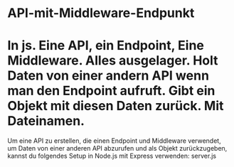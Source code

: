 # API-mit-Middleware-Endpunkt

# In js. Eine API, ein Endpoint, Eine Middleware. Alles ausgelager. Holt Daten von einer andern API wenn man den Endpoint aufruft. Gibt ein Objekt mit diesen Daten zurück. Mit Dateinamen.

Um eine API zu erstellen, die einen Endpoint und Middleware verwendet, um Daten von einer anderen API abzurufen und als Objekt zurückzugeben, kannst du folgendes Setup in Node.js mit Express verwenden: server.js

